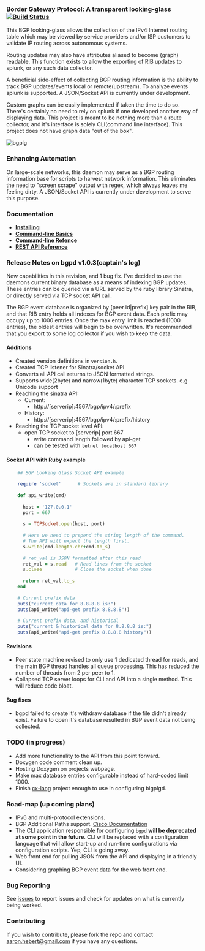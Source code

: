 ### Border Gateway Protocol: A transparent looking-glass [![Build Status](https://travis-ci.org/log2co/log2BGP.svg?branch=master)](https://travis-ci.org/log2co/log2BGPg)
This BGP looking-glass allows the collection of the IPv4 Internet 
routing table which may be viewed by service providers and/or ISP customers to validate 
IP routing across autonomous systems.

Routing updates may also have attributes aliased to become (graph) readable. This function 
exists to allow the exporting of RIB updates to splunk, or any such data collector.

A beneficial side-effect of collecting BGP routing information is the ability to track BGP updates/events local or remote(upstream). To analyze events splunk is supported. A JSON/Socket API is currently under development.

Custom graphs can be easily implemented if taken the time to do so. There's
certainly no need to rely on splunk if one developed another way of displaying
data. This project is meant to be nothing more than a route collector, and 
it's interface is solely CLI(command line interface). This project does not have
graph data "out of the box".

![bgplg](http://aaronhebert.net/bgplg/images/screeny.png?raw=true)

### Enhancing Automation
On large-scale networks, this daemon may serve as a BGP routing information base for scripts to harvest network information. This eliminates the need to "screen scrape" output with regex, which always leaves me feeling dirty. A JSON/Socket API is currently under development to serve this purpose.

### Documentation
* **[Installing](http://aaronhebert.net/bgplg/installing.html)**
* **[Command-line Basics](http://aaronhebert.net/bgplg/start-cli.html)** 
* **[Command-line Refence](http://aaronhebert.net/bgplg/cli-reference.html)**
* **[REST API Reference](http://aaronhebert.net/bgplg/api-reference.html)**

### Release Notes on bgpd v1.0.3(captain's log)
New capabilities in this revision, and 1 bug fix.
I've decided to use the daemons current binary database as a means of
indexing BGP updates. These entries can be queried via a URL served by the ruby library Sinatra, or directly served via TCP socket API call.

The BGP event database is organized by [peer id|prefix] key pair in the RIB, and that RIB entry holds all indexes for BGP event data. Each prefix may occupy up to 1000 entries. Once the max entry limit is reached (1000 entries), the oldest entries will begin to be overwritten. It's recommended that you export to some log collector if you wish to keep the data.

#### Additions
* Created version definitions in `version.h`.
* Created TCP listener for Sinatra/socket API
* Converts all API call returns to JSON formatted strings.
* Supports wide(2byte) and narrow(1byte) character TCP sockets. e.g Unicode support
* Reaching the sinatra API:
	+ Current:
		+ http://[serverip]:4567/bgp/ipv4/:prefix
	+ History:
		+ http://[serverip]:4567/bgp/ipv4/:prefix/history
* Reaching the TCP socket level API:
	+ open TCP socket to [serverip] port 667
    	+ write command length followed by api-get
    	+ can be tested with `telnet localhost 667`

#### Socket API with Ruby example
``` ruby
    ## BGP Looking Glass Socket API example
    
    require 'socket'      # Sockets are in standard library
    
    def api_write(cmd)
    
      host = '127.0.0.1'
      port = 667
    
      s = TCPSocket.open(host, port)
      
      # Here we need to prepend the string length of the command.
      # The API will expect the length first.
      s.write(cmd.length.chr+cmd.to_s)
      
      # ret_val is JSON formatted after this read
      ret_val = s.read   # Read lines from the socket
      s.close            # Close the socket when done
      
      return ret_val.to_s
    end
    
    # Current prefix data
    puts("current data for 8.8.8.8 is:")
    puts(api_write("api-get prefix 8.8.8.8"))
    
    # Current prefix data, and historical
    puts("current & historical data for 8.8.8.8 is:")
    puts(api_write("api-get prefix 8.8.8.8 history"))
```

#### Revisions
* Peer state machine revised to only use 1 dedicated thread for reads, and the main BGP thread handles all queue processing. This has reduced the number of threads from 2 per peer to 1.
* Collapsed TCP server loops for CLI and API into a single method.
This will reduce code bloat.

#### Bug fixes
* bgpd failed to create it's withdraw database if the file didn't already exist. Failure to open it's database resulted in BGP event data not being collected.

### TODO (in progress)

* Add more functionality to the API from this point forward.
* Doxygen code comment clean up.
* Hosting Doxygen on projects webpage.
* Make max database entries configurable instead of hard-coded limit 1000.
* Finish [cx-lang](https://github.com/ahebert/Cx) project enough to use in configuring bigplgd.

### Road-map (up coming plans)
* IPv6 and multi-protocol extensions.
* BGP Additional Paths support. [Cisco Documentation](http://www.cisco.com/en/US/docs/ios-xml/ios/iproute_bgp/configuration/xe-3s/asr1000/irg-additional-paths.html)
* The CLI application responsible for configuring `bgpd` __will be deprecated at some point in the future__. CLI will be replaced with a configuration language that will allow start-up and run-time configurations via configuration scripts. Yep, CLI is going away.
* Web front end for pulling JSON from the API and displaying in a friendly UI.
* Considering graphing BGP event data for the web front end.

### Bug Reporting
See [issues](https://github.com/ahebert/flowlab_bgp_lg/issues) to report issues and check for updates on what is currently being worked.

### Contributing
If you wish to contribute, please fork the repo and contact <aaron.hebert@gmail.com> if you have any questions.